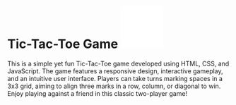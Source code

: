 # Tic-Tac-Toe Game <img src="icons8-tic-tac-toe-96.png">
This is a simple yet fun Tic-Tac-Toe game developed using HTML, CSS, and JavaScript. The game features a responsive design, interactive gameplay, and an intuitive user interface. Players can take turns marking spaces in a 3x3 grid, aiming to align three marks in a row, column, or diagonal to win. Enjoy playing against a friend in this classic two-player game!